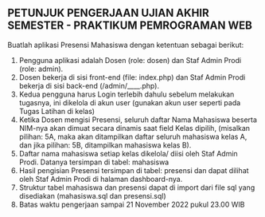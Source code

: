 PETUNJUK PENGERJAAN UJIAN AKHIR SEMESTER - PRAKTIKUM PEMROGRAMAN WEB
--------------------------------------------------------------------

Buatlah aplikasi Presensi Mahasiswa dengan ketentuan sebagai berikut:
1. Pengguna aplikasi adalah Dosen (role: dosen) dan Staf Admin Prodi (role: admin). 
2. Dosen bekerja di sisi front-end (file: index.php) dan Staf Admin Prodi bekerja di sisi back-end (/admin/____.php). 
3. Kedua pengguna harus Login terlebih dahulu sebelum melakukan tugasnya, ini dikelola di akun user (gunakan akun user seperti pada Tugas Latihan di kelas)
4. Ketika Dosen mengisi Presensi, seluruh daftar Nama Mahasiswa beserta NIM-nya akan dimuat secara dinamis saat field Kelas dipilih, (misalkan pilihan: 5A, maka akan ditampilkan daftar seluruh mahasiswa kelas A, dan jika pilihan: 5B, ditampilkan mahasiswa kelas B).
5. Daftar nama mahasiswa setiap kelas dikelola/ diisi oleh Staf Admin Prodi. Datanya tersimpan di tabel: mahasiswa
6. Hasil pengisian Presensi tersimpan di tabel: presensi dan dapat dilihat oleh Staf Admin Prodi di halaman dashboard-nya.
7. Struktur tabel mahasiswa dan presensi dapat di import dari file sql yang disediakan (mahasiswa.sql dan presensi.sql)
8. Batas waktu pengerjaan sampai 21 November 2022 pukul 23.00 WIB
